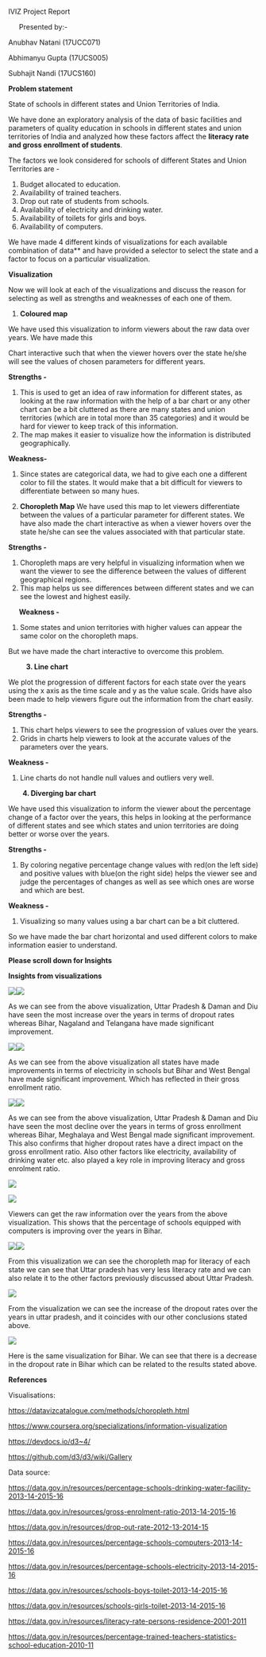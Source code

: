 ﻿IVIZ Project Report

`   `Presented by:-

Anubhav Natani (17UCC071)

Abhimanyu Gupta (17UCS005)

Subhajit Nandi (17UCS160)


**Problem statement**

State of schools in different states and Union Territories of India.

We have done an exploratory analysis of the data of basic facilities and parameters of quality education in schools in different states and union territories of India and analyzed how these factors affect the **literacy rate and gross enrollment of students**.

The factors we look considered for schools of different States and Union Territories are -

1. Budget allocated to education.
1. Availability of trained teachers.
1. Drop out rate of students from schools.
1. Availability of electricity and drinking water.
1. Availability of toilets for girls and boys.
1. Availability of computers.

We have made 4 different kinds of visualizations for each available combination of data** and have provided a selector to select the state and a factor to focus on a particular visualization.


**Visualization**

Now we will look at each of the visualizations and discuss the reason for selecting as well as strengths and weaknesses of each one of them.

1. **Coloured map**

We have used this visualization to inform viewers about the raw data over years. We have made this 

Chart interactive such that when the viewer hovers over the state he/she will see the values of chosen parameters for different years.

**Strengths -** 

1. This is used to get an idea of raw information for different states, as looking at the raw information with the help of a bar chart or any other chart can be a bit cluttered as there are many states and union territories (which are in total more than 35 categories) and it would be hard for viewer to keep track of this information.
1. The map makes it easier to visualize how the information is distributed geographically.

**Weakness-**

1. Since states are categorical data, we had to give each one a different color to fill the states. It  would make that a bit difficult for viewers to differentiate between so many hues.

1. **Choropleth Map**
   We have used this map to let viewers differentiate between the values of a particular parameter for different states. We have also made the chart interactive as when a viewer hovers over the state he/she can see the values associated with that particular state.

**Strengths -** 

1. Choropleth maps are very helpful in visualizing information when we want the viewer to see the difference between the values of different geographical regions. 
1. This map helps us see differences between different states and we can see the lowest and highest easily.

`	`**Weakness -**

1. Some states and union territories with higher values can appear the same color on the choropleth maps.

But we have made the chart interactive to overcome this problem.

`     `**3.  Line chart**

We plot the progression of different factors for each state over the years using the x axis as the time scale and y as the value scale. Grids have also been made to help viewers figure out the information from the chart easily.

**Strengths -**

1. This chart helps viewers to see the progression of values over the years.
1. Grids in charts help viewers to look at the accurate values of the parameters over the years.

**Weakness -**

1. Line charts do not handle null values and outliers very well.

`    `**4. Diverging bar chart** 

We have used this visualization to inform the viewer about the percentage change of a factor over the years, this helps in looking at the performance of different states and see which states and union territories are doing better or worse over the years.




**Strengths -** 

1. By coloring negative percentage change values with red(on the left side) and positive values with blue(on the right side) helps the viewer see and judge the percentages of changes as well as see which ones are worse and which are best.

**Weakness -** 

1. Visualizing so many values using a bar chart can be a bit cluttered.

So we have made the bar chart horizontal and used different colors to make information easier to understand.









**Please scroll down for Insights** 


























**Insights from visualizations**

![](IVIZ%20Project.001.png)![](IVIZ%20Project.002.png)

As we can see from the above visualization, Uttar Pradesh & Daman and Diu have seen the most increase over the years in terms of dropout rates whereas Bihar, Nagaland and Telangana have made significant improvement.

![](IVIZ%20Project.003.png)![](IVIZ%20Project.001.png)

As we can see from the above visualization all states have made improvements in terms of electricity in schools but Bihar and West Bengal have made significant improvement. Which has reflected in their gross enrollment ratio.

![](IVIZ%20Project.004.png)![](IVIZ%20Project.001.png)

As we can see from the above visualization, Uttar Pradesh & Daman and Diu have seen the most decline over the years in terms of gross enrollment whereas Bihar, Meghalaya and West Bengal made significant improvement. This also confirms that higher dropout rates have a direct impact on the gross enrollment ratio. Also other factors like electricity, availability of drinking water etc. also played a key role in improving literacy and gross enrolment ratio.

![](IVIZ%20Project.005.png)

![](IVIZ%20Project.006.png)

Viewers can get the raw information over the years from the above visualization. This shows that the percentage of schools equipped with computers is improving over the years in Bihar.


![](IVIZ%20Project.007.png)![](IVIZ%20Project.008.png)

From this visualization we can see the choropleth map for literacy of each state we can see that Uttar pradesh has very less literacy rate and we can also relate it to the other factors previously discussed about Uttar Pradesh.

![](IVIZ%20Project.009.png)

From the visualization we can see the increase of the dropout rates over the years in uttar pradesh, and it coincides with our other conclusions stated above.

![](IVIZ%20Project.010.png)

Here is the same visualization for Bihar. We can see that there is a decrease in the dropout rate in Bihar which can be related to the results stated above.




**References** 

Visualisations:

<https://datavizcatalogue.com/methods/choropleth.html>

<https://www.coursera.org/specializations/information-visualization>

<https://devdocs.io/d3~4/>

<https://github.com/d3/d3/wiki/Gallery>

Data source:

<https://data.gov.in/resources/percentage-schools-drinking-water-facility-2013-14-2015-16>

<https://data.gov.in/resources/gross-enrolment-ratio-2013-14-2015-16>

<https://data.gov.in/resources/drop-out-rate-2012-13-2014-15>

<https://data.gov.in/resources/percentage-schools-computers-2013-14-2015-16>

<https://data.gov.in/resources/percentage-schools-electricity-2013-14-2015-16>

<https://data.gov.in/resources/schools-boys-toilet-2013-14-2015-16>

<https://data.gov.in/resources/schools-girls-toilet-2013-14-2015-16>

<https://data.gov.in/resources/literacy-rate-persons-residence-2001-2011>

<https://data.gov.in/resources/percentage-trained-teachers-statistics-school-education-2010-11>

